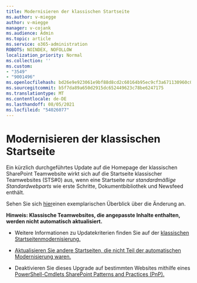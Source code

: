 ```yaml
---
title: Modernisieren der klassischen Startseite
ms.author: v-miegge
author: v-miegge
manager: v-cojank
ms.audience: Admin
ms.topic: article
ms.service: o365-administration
ROBOTS: NOINDEX, NOFOLLOW
localization_priority: Normal
ms.collection: ''
ms.custom:
- "3549"
- "9001496"
ms.openlocfilehash: bd26e9e923061e9bf88d8cd2c60164b95ec9cf3a671130960c0412e3f31acbaf
ms.sourcegitcommit: b5f7da89a650d2915dc652449623c78be6247175
ms.translationtype: MT
ms.contentlocale: de-DE
ms.lasthandoff: 08/05/2021
ms.locfileid: "54026077"
---
```

# <a name="modernize-the-classic-home-page"></a>Modernisieren der klassischen Startseite

Ein kürzlich durchgeführtes Update auf die Homepage der klassischen SharePoint Teamwebsite wirkt sich auf die Startseite klassischer Teamwebsites (STS#0) aus, wenn eine Startseite *nur standardmäßige Standardwebparts* wie erste Schritte, Dokumentbibliothek und Newsfeed enthält.

Sehen Sie sich [hier](https://docs.microsoft.com/sharepoint/sharepointonline/media/homepage-upgrade-gif.gif)einen exemplarischen Überblick über die Änderung an. 

**Hinweis: Klassische Teamwebsites, die angepasste Inhalte enthalten, werden nicht automatisch aktualisiert.**

* Weitere Informationen zu Updatekriterien finden Sie auf der [klassischen Startseitenmodernisierung.](https://docs.microsoft.com/sharepoint/disable-auto-modernization-classic-home-pages#why-update-classic-team-site-home-pages-to-modern)

* [Aktualisieren Sie andere Startseiten, die nicht Teil der automatischen Modernisierung waren.](https://docs.microsoft.com/sharepoint/dev/transform/modernize-userinterface-site-pages)

* Deaktivieren Sie dieses Upgrade auf bestimmten Websites mithilfe eines [PowerShell-Cmdlets SharePoint Patterns and Practices (PnP).](https://docs.microsoft.com/powershell/sharepoint/sharepoint-pnp/sharepoint-pnp-cmdlets)
